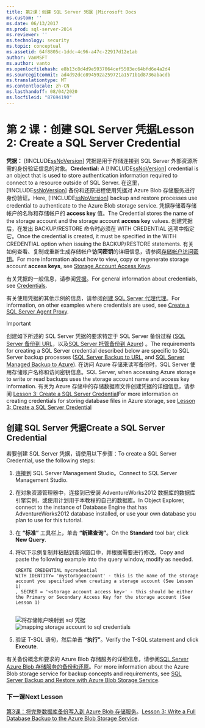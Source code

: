 ```yaml
---
title: 第2课：创建 SQL Server 凭据 |Microsoft Docs
ms.custom: ''
ms.date: 06/13/2017
ms.prod: sql-server-2014
ms.reviewer: ''
ms.technology: security
ms.topic: conceptual
ms.assetid: 64f8805c-1ddc-4c96-a47c-22917d12e1ab
author: VanMSFT
ms.author: vanto
ms.openlocfilehash: e8b13c8d4d9e5937064cef5503ec64bfd6e4a2d4
ms.sourcegitcommit: ad4d92dce894592a259721a1571b1d8736abacdb
ms.translationtype: MT
ms.contentlocale: zh-CN
ms.lasthandoff: 08/04/2020
ms.locfileid: "87694190"
---
```

# <a name="lesson-2-create-a-sql-server-credential"></a><span data-ttu-id="93bfd-102">第 2 课：创建 SQL Server 凭据</span><span class="sxs-lookup"><span data-stu-id="93bfd-102">Lesson 2: Create a SQL Server Credential</span></span>
  <span data-ttu-id="93bfd-103">**凭据：** [!INCLUDE[ssNoVersion](../includes/ssnoversion-md.md)] 凭据是用于存储连接到 SQL Server 外部资源所需的身份验证信息的对象。</span><span class="sxs-lookup"><span data-stu-id="93bfd-103">**Credential:** A [!INCLUDE[ssNoVersion](../includes/ssnoversion-md.md)] credential is an object that is used to store authentication information required to connect to a resource outside of SQL Server.</span></span>  <span data-ttu-id="93bfd-104">在这里， [!INCLUDE[ssNoVersion](../includes/ssnoversion-md.md)] 备份和还原进程使用凭据对 Azure Blob 存储服务进行身份验证。</span><span class="sxs-lookup"><span data-stu-id="93bfd-104">Here, [!INCLUDE[ssNoVersion](../includes/ssnoversion-md.md)] backup and restore processes use credential to authenticate to the Azure Blob storage service.</span></span> <span data-ttu-id="93bfd-105">凭据存储着存储帐户的名称和存储帐户的 **access key** 值。</span><span class="sxs-lookup"><span data-stu-id="93bfd-105">The Credential stores the name of the storage account and the storage account **access key** values.</span></span> <span data-ttu-id="93bfd-106">创建凭据后，在发出 BACKUP/RESTORE 命令时必须在 WITH CREDENTIAL 选项中指定它。</span><span class="sxs-lookup"><span data-stu-id="93bfd-106">Once the credential is created, it must be specified in the WITH CREDENTIAL option when issuing the BACKUP/RESTORE statements.</span></span> <span data-ttu-id="93bfd-107">有关如何查看、复制或重新生成存储帐户**访问密钥**的详细信息，请参阅[存储帐户访问密钥](https://msdn.microsoft.com/library/windowsazure/hh531566.aspx)。</span><span class="sxs-lookup"><span data-stu-id="93bfd-107">For more information about how to view, copy or regenerate storage account **access keys**, see [Storage Account Access Keys](https://msdn.microsoft.com/library/windowsazure/hh531566.aspx).</span></span>  
  
 <span data-ttu-id="93bfd-108">有关凭据的一般信息，请参阅[凭据](../relational-databases/security/authentication-access/credentials-database-engine.md)。</span><span class="sxs-lookup"><span data-stu-id="93bfd-108">For general information about credentials, see [Credentials](../relational-databases/security/authentication-access/credentials-database-engine.md).</span></span>  
  
 <span data-ttu-id="93bfd-109">有关使用凭据的其他示例的信息，请参阅[创建 SQL Server 代理代理](../ssms/agent/create-a-sql-server-agent-proxy.md)。</span><span class="sxs-lookup"><span data-stu-id="93bfd-109">For information, on other examples where credentials are used, see [Create a SQL Server Agent Proxy](../ssms/agent/create-a-sql-server-agent-proxy.md).</span></span>  
  
> [!IMPORTANT]  
>  <span data-ttu-id="93bfd-110">创建如下所述的 SQL Server 凭据的要求特定于 SQL Server 备份过程 ([SQL Server 备份到 URL](../relational-databases/backup-restore/sql-server-backup-to-url.md)，以及[SQL Server 托管备份到 Azure](../relational-databases/backup-restore/sql-server-managed-backup-to-microsoft-azure.md)) 。</span><span class="sxs-lookup"><span data-stu-id="93bfd-110">The requirements for creating a SQL Server credential described below are specific to SQL Server backup processes ([SQL Server Backup to URL](../relational-databases/backup-restore/sql-server-backup-to-url.md), and [SQL Server Managed  Backup to Azure](../relational-databases/backup-restore/sql-server-managed-backup-to-microsoft-azure.md)).</span></span> <span data-ttu-id="93bfd-111">在访问 Azure 存储来读写备份时，SQL Server 使用存储账户名称和访问密钥信息。</span><span class="sxs-lookup"><span data-stu-id="93bfd-111">SQL Server, when accessing Azure storage to write or read backups uses the storage account name and access key information.</span></span>  <span data-ttu-id="93bfd-112">有关为 Azure 存储中的存储数据库文件创建凭据的详细信息，请参阅 [Lesson 3: Create a SQL Server Credential](../relational-databases/lesson-2-create-a-sql-server-credential-using-a-shared-access-signature.md)</span><span class="sxs-lookup"><span data-stu-id="93bfd-112">For more information on creating credentials for storing database files in Azure storage, see [Lesson 3: Create a SQL Server Credential](../relational-databases/lesson-2-create-a-sql-server-credential-using-a-shared-access-signature.md)</span></span>  
  
## <a name="create-a-sql-server-credential"></a><span data-ttu-id="93bfd-113">创建 SQL Server 凭据</span><span class="sxs-lookup"><span data-stu-id="93bfd-113">Create a SQL Server Credential</span></span>  
 <span data-ttu-id="93bfd-114">若要创建 SQL Server 凭据，请使用以下步骤：</span><span class="sxs-lookup"><span data-stu-id="93bfd-114">To create a SQL Server Credential, use the following steps:</span></span>  
  
1.  <span data-ttu-id="93bfd-115">连接到 SQL Server Management Studio。</span><span class="sxs-lookup"><span data-stu-id="93bfd-115">Connect to SQL Server Management Studio.</span></span>  
  
2.  <span data-ttu-id="93bfd-116">在对象资源管理器中，连接到已安装 AdventureWorks2012 数据库的数据库引擎实例，或使用计划用于本教程的自己的数据库。</span><span class="sxs-lookup"><span data-stu-id="93bfd-116">In Object Explorer, connect to the instance of Database Engine that has AdventureWorks2012 database installed, or use your own database you plan to use for this tutorial.</span></span>  
  
3.  <span data-ttu-id="93bfd-117">在 **“标准”** 工具栏上，单击 **“新建查询”**。</span><span class="sxs-lookup"><span data-stu-id="93bfd-117">On the **Standard** tool bar, click **New Query**.</span></span>  
  
4.  <span data-ttu-id="93bfd-118">将以下示例复制并粘贴到查询窗口中，并根据需要进行修改。</span><span class="sxs-lookup"><span data-stu-id="93bfd-118">Copy and paste the following example into the query window, modify as needed.</span></span>  
  
    ```  
    CREATE CREDENTIAL mycredential   
    WITH IDENTITY= 'mystorageaccount' - this is the name of the storage account you specified when creating a storage account (See Lesson 1)   
    , SECRET = '<storage account access key>' - this should be either the Primary or Secondary Access Key for the storage account (See Lesson 1)  
  
    ```  
  
     <span data-ttu-id="93bfd-119">![将存储帐户映射到 sql 凭据](../../2014/tutorials/media/backuptocloud-storage-credential-mapping.gif "将存储帐户映射到 sql 凭据")</span><span class="sxs-lookup"><span data-stu-id="93bfd-119">![mapping storage account to sql credentials](../../2014/tutorials/media/backuptocloud-storage-credential-mapping.gif "mapping storage account to sql credentials")</span></span>  
  
5.  <span data-ttu-id="93bfd-120">验证 T-SQL 语句，然后单击 **“执行”**。</span><span class="sxs-lookup"><span data-stu-id="93bfd-120">Verify the T-SQL statement and click **Execute**.</span></span>  
  
 <span data-ttu-id="93bfd-121">有关备份概念和要求的 Azure Blob 存储服务的详细信息，请参阅[SQL Server Azure Blob 存储服务的备份和还原](../relational-databases/backup-restore/sql-server-backup-and-restore-with-microsoft-azure-blob-storage-service.md)。</span><span class="sxs-lookup"><span data-stu-id="93bfd-121">For more information about the Azure Blob storage service for backup concepts and requirements, see [SQL Server Backup and Restore with Azure Blob Storage Service](../relational-databases/backup-restore/sql-server-backup-and-restore-with-microsoft-azure-blob-storage-service.md).</span></span>  
  
### <a name="next-lesson"></a><span data-ttu-id="93bfd-122">下一课</span><span class="sxs-lookup"><span data-stu-id="93bfd-122">Next Lesson</span></span>  
 <span data-ttu-id="93bfd-123">[第3课：将完整数据库备份写入到 Azure Blob 存储服务](../../2014/tutorials/lesson-3-write-a-full-database-backup-to-the-windows-azure-blob-storage-service.md)。</span><span class="sxs-lookup"><span data-stu-id="93bfd-123">[Lesson 3: Write a Full Database Backup to the Azure Blob Storage Service](../../2014/tutorials/lesson-3-write-a-full-database-backup-to-the-windows-azure-blob-storage-service.md).</span></span>  
  
  
